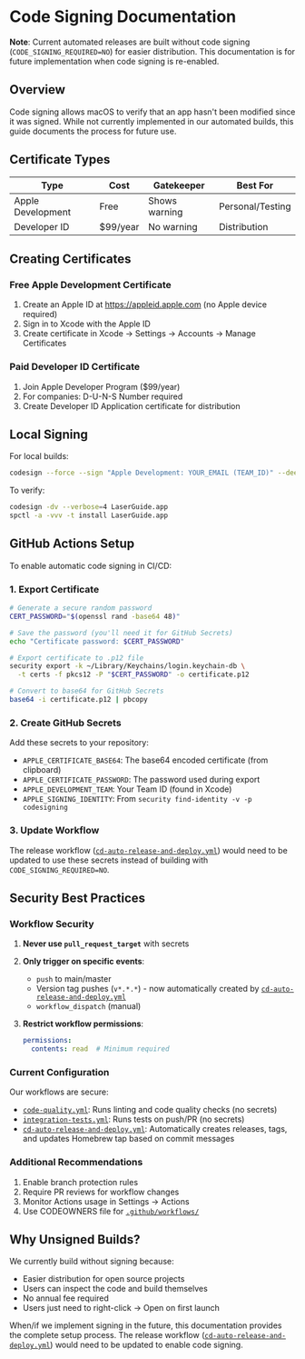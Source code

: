 # Code Signing Documentation

**Note**: Current automated releases are built without code signing (`CODE_SIGNING_REQUIRED=NO`) for easier distribution. This documentation is for future implementation when code signing is re-enabled.

## Overview

Code signing allows macOS to verify that an app hasn't been modified since it was signed. While not currently implemented in our automated builds, this guide documents the process for future use.

## Certificate Types

| Type | Cost | Gatekeeper | Best For |
|------|------|------------|----------|
| Apple Development | Free | Shows warning | Personal/Testing |
| Developer ID | $99/year | No warning | Distribution |

## Creating Certificates

### Free Apple Development Certificate

1. Create an Apple ID at https://appleid.apple.com (no Apple device required)
2. Sign in to Xcode with the Apple ID
3. Create certificate in Xcode → Settings → Accounts → Manage Certificates

### Paid Developer ID Certificate

1. Join Apple Developer Program ($99/year)
2. For companies: D-U-N-S Number required
3. Create Developer ID Application certificate for distribution

## Local Signing

For local builds:
```bash
codesign --force --sign "Apple Development: YOUR_EMAIL (TEAM_ID)" --deep LaserGuide.app
```

To verify:
```bash
codesign -dv --verbose=4 LaserGuide.app
spctl -a -vvv -t install LaserGuide.app
```

## GitHub Actions Setup

To enable automatic code signing in CI/CD:

### 1. Export Certificate

```bash
# Generate a secure random password
CERT_PASSWORD="$(openssl rand -base64 48)"

# Save the password (you'll need it for GitHub Secrets)
echo "Certificate password: $CERT_PASSWORD"

# Export certificate to .p12 file
security export -k ~/Library/Keychains/login.keychain-db \
  -t certs -f pkcs12 -P "$CERT_PASSWORD" -o certificate.p12

# Convert to base64 for GitHub Secrets
base64 -i certificate.p12 | pbcopy
```

### 2. Create GitHub Secrets

Add these secrets to your repository:

- `APPLE_CERTIFICATE_BASE64`: The base64 encoded certificate (from clipboard)
- `APPLE_CERTIFICATE_PASSWORD`: The password used during export
- `APPLE_DEVELOPMENT_TEAM`: Your Team ID (found in Xcode)
- `APPLE_SIGNING_IDENTITY`: From `security find-identity -v -p codesigning`

### 3. Update Workflow

The release workflow ([`cd-auto-release-and-deploy.yml`](../.github/workflows/cd-auto-release-and-deploy.yml)) would need to be updated to use these secrets instead of building with `CODE_SIGNING_REQUIRED=NO`.

## Security Best Practices

### Workflow Security

1. **Never use `pull_request_target`** with secrets
2. **Only trigger on specific events**:
   - `push` to main/master
   - Version tag pushes (`v*.*.*`) - now automatically created by [`cd-auto-release-and-deploy.yml`](../.github/workflows/cd-auto-release-and-deploy.yml)
   - `workflow_dispatch` (manual)

3. **Restrict workflow permissions**:
   ```yaml
   permissions:
     contents: read  # Minimum required
   ```

### Current Configuration

Our workflows are secure:
- [`code-quality.yml`](../.github/workflows/code-quality.yml): Runs linting and code quality checks (no secrets)
- [`integration-tests.yml`](../.github/workflows/integration-tests.yml): Runs tests on push/PR (no secrets)
- [`cd-auto-release-and-deploy.yml`](../.github/workflows/cd-auto-release-and-deploy.yml): Automatically creates releases, tags, and updates Homebrew tap based on commit messages

### Additional Recommendations

1. Enable branch protection rules
2. Require PR reviews for workflow changes
3. Monitor Actions usage in Settings → Actions
4. Use CODEOWNERS file for [`.github/workflows/`](../.github/workflows/)

## Why Unsigned Builds?

We currently build without signing because:
- Easier distribution for open source projects
- Users can inspect the code and build themselves
- No annual fee required
- Users just need to right-click → Open on first launch

When/if we implement signing in the future, this documentation provides the complete setup process. The release workflow ([`cd-auto-release-and-deploy.yml`](../.github/workflows/cd-auto-release-and-deploy.yml)) would need to be updated to enable code signing.